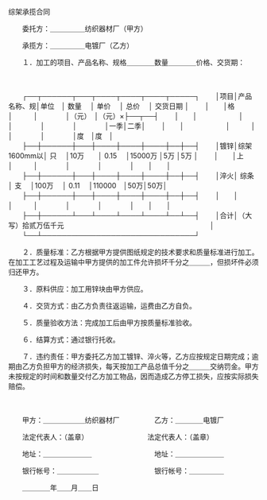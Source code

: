 



综架承揽合同



 

　　委托方：＿＿＿＿＿纺织器材厂（甲方）

　　承揽方：＿＿＿＿＿电镀厂（乙方）

　　１．加工的项目、产品名称、规格＿＿＿＿数量＿＿＿＿价格、交货期：

　　


　　┌──┬──────┬───┬────┬────┬────┬─────┐
　　│项目│产品名称、规│单位　│ 数量　 │ 单价　 │ 总价　 │ 交货日期 │
　　│　　│格　　　　　│　　　│　　　　│（元）　│（元）×├──┬──┤
　　│　　│　　　　　　│　　　│　　　　│　　　　│　　　　│一季│二季│
　　│　　│　　　　　　│　　　│　　　　│　　　　│　　　　│度　│度　│
　　├──┼──────┼───┼────┼────┼────┼──┼──┤
　　│镀锌│综架1600mm以│ 只　 │10万　　│ 0.15　 │15000万 │5万 │5万 │
　　│　　│上　　　　　│　　　│　　　　│　　　　│　　　　│　　│　　│
　　├──┼──────┼───┼────┼────┼────┼──┼──┤
　　│淬火│ 综条　　　 │ 支　 │100万　 │ 0.11　 │110000　│50万│50万│
　　├──┼──────┼───┼────┼────┼────┼──┼──┤
　　│　　│　　　　　　│　　　│　　　　│　　　　│　　　　│　　│　　│
　　├──┼──────┴───┴────┴────┴────┴──┴──┤
　　│合计│（大写）拾贰万伍千元　　　　　　　　　　　　　　　　　　　　　│
　　└──┴───────────────────────────────┘
　　


　　２．质量标准：乙方根据甲方提供图纸规定的技术要求和质量标准进行加工。在加工工艺过程及运输中甲方提供的加工件允许损坏千分之＿＿＿，但损坏件必须归还甲方。

　　３．原料供应：加工用锌块由甲方供应。

　　４．交货方式：由乙方负责往返运输，运费由乙方自负。

　　５．质量验收方法：完成加工后由甲方按质量标准验收。

　　６．结算方式：通过银行托收。

　　７．违约责任：甲方委托乙方加工镀锌、淬火等，乙方应按规定日期完成；逾期由乙方负担甲方的经济损失，每天按加工产品总值千分之＿＿＿交纳罚金。甲方未按规定的时间和数量交付乙方加工物品，因而造成乙方停工损失，应按实际损失赔偿。　　

　　

　　甲方：＿＿＿＿＿＿纺织器材厂　　　　　乙方：＿＿＿＿电镀厂

　　法定代表人：（盖章）　　　　　　　　　法定代表人：（盖章）

　　地址：＿＿＿＿＿＿＿　　　　　　　　　地址：＿＿＿＿＿＿＿

　　银行帐号：＿＿＿＿＿＿　　　　　　　　银行帐号：＿＿＿＿＿　　　　　　　　　　　　　　　　　　　　　　　　　

　　＿＿＿＿年＿＿月＿＿日

　　
